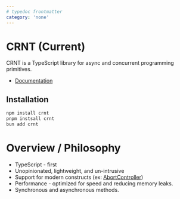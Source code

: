 ```yaml
---
# typedoc frontmatter
category: 'none'
---
```


# CRNT (Current)

CRNT is a TypeScript library for async and concurrent programming primitives.

- [Documentation](https://crnt.jeeyoungk.com/)

## Installation

```bash
npm install crnt
pnpm instsall crnt
bun add crnt
```

# Overview / Philosophy

- TypeScript - first
- Unopinionated, lightweight, and un-intrusive
- Support for modern constructs (ex: [AbortController](https://developer.mozilla.org/en-US/docs/Web/API/AbortController))
- Performance - optimized for speed and reducing memory leaks.
- Synchronous and asynchronous methods.
